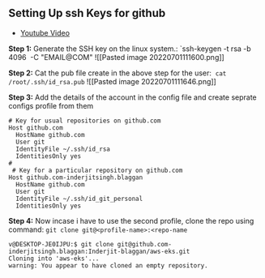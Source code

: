 ## Setting Up ssh Keys for github
- [Youtube Video](https://www.youtube.com/watch?v=zBssUO_5H_A)

**Step 1:** Generate the SSH key on the linux system.: `ssh-keygen -t rsa -b 4096  -C "EMAIL@COM"
![[Pasted image 20220701111600.png]]

**Step 2:** Cat the pub file create in the above step for the user:  `cat  /root/.ssh/id_rsa.pub`
![[Pasted image 20220701111646.png]]


**Step 3:** Add the details of the account in the config file and create seprate configs profile from them
```
# Key for usual repositories on github.com
Host github.com
  HostName github.com
  User git
  IdentityFile ~/.ssh/id_rsa
  IdentitiesOnly yes
#
 # Key for a particular repository on github.com
Host github.com-inderjitsingh.blaggan
  HostName github.com
  User git
  IdentityFile ~/.ssh/id_git_personal
  IdentitiesOnly yes
```

**Step 4:** Now incase i have to use the second profile, clone the repo using command: `git clone git@<profile-name>:<repo-name`
```
v@DESKTOP-JE0IJPU:$ git clone git@github.com-inderjitsingh.blaggan:Inderjit-blaggan/aws-eks.git
Cloning into 'aws-eks'...
warning: You appear to have cloned an empty repository.
```